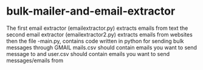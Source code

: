 # bulk-mailer-and-email-extractor
The first email extractor (emailextractor.py) extracts emails from text
the second email extractor (emailextractor2.py) extracts emails from websites
then the file -main.py, contains code written in python for sending bulk messages through GMAIL
mails.csv should contain emails you want to send message to and user.csv should contain emails you want to send messages/emails from
